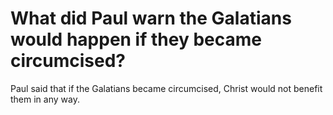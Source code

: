 # What did Paul warn the Galatians would happen if they became circumcised?

Paul said that if the Galatians became circumcised, Christ would not benefit them in any way.
